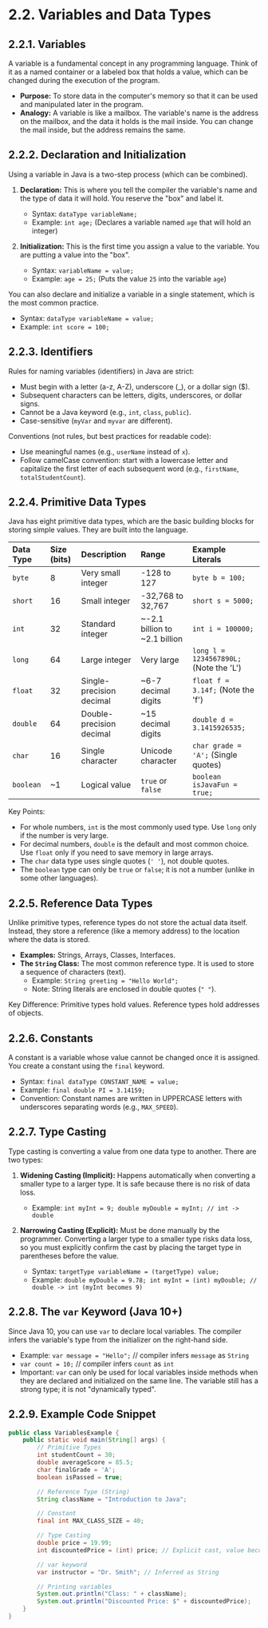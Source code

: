 # 2.2. Variables and Data Types

## 2.2.1. Variables

A variable is a fundamental concept in any programming language. Think of it as a named container or a labeled box that holds a value, which can be changed during the execution of the program.

- **Purpose:** To store data in the computer's memory so that it can be used and manipulated later in the program.
- **Analogy:** A variable is like a mailbox. The variable's name is the address on the mailbox, and the data it holds is the mail inside. You can change the mail inside, but the address remains the same.

## 2.2.2. Declaration and Initialization

Using a variable in Java is a two-step process (which can be combined).

1.  **Declaration:** This is where you tell the compiler the variable's name and the type of data it will hold. You reserve the "box" and label it.

    - Syntax: `dataType variableName;`
    - Example: `int age;` (Declares a variable named `age` that will hold an integer)

2.  **Initialization:** This is the first time you assign a value to the variable. You are putting a value into the "box".
    - Syntax: `variableName = value;`
    - Example: `age = 25;` (Puts the value `25` into the variable `age`)

You can also declare and initialize a variable in a single statement, which is the most common practice.

- Syntax: `dataType variableName = value;`
- Example: `int score = 100;`

## 2.2.3. Identifiers

Rules for naming variables (identifiers) in Java are strict:

- Must begin with a letter (a-z, A-Z), underscore (\_), or a dollar sign ($).
- Subsequent characters can be letters, digits, underscores, or dollar signs.
- Cannot be a Java keyword (e.g., `int`, `class`, `public`).
- Case-sensitive (`myVar` and `myvar` are different).

Conventions (not rules, but best practices for readable code):

- Use meaningful names (e.g., `userName` instead of `x`).
- Follow camelCase convention: start with a lowercase letter and capitalize the first letter of each subsequent word (e.g., `firstName`, `totalStudentCount`).

## 2.2.4. Primitive Data Types

Java has eight primitive data types, which are the basic building blocks for storing simple values. They are built into the language.

| Data Type | Size (bits) | Description              | Range                         | Example Literals                       |
| :-------- | :---------- | :----------------------- | :---------------------------- | :------------------------------------- |
| `byte`    | 8           | Very small integer       | -128 to 127                   | `byte b = 100;`                        |
| `short`   | 16          | Small integer            | -32,768 to 32,767             | `short s = 5000;`                      |
| `int`     | 32          | Standard integer         | ~-2.1 billion to ~2.1 billion | `int i = 100000;`                      |
| `long`    | 64          | Large integer            | Very large                    | `long l = 1234567890L;` (Note the 'L') |
| `float`   | 32          | Single-precision decimal | ~6-7 decimal digits           | `float f = 3.14f;` (Note the 'f')      |
| `double`  | 64          | Double-precision decimal | ~15 decimal digits            | `double d = 3.1415926535;`             |
| `char`    | 16          | Single character         | Unicode character             | `char grade = 'A';` (Single quotes)    |
| `boolean` | ~1          | Logical value            | `true` or `false`             | `boolean isJavaFun = true;`            |

Key Points:

- For whole numbers, `int` is the most commonly used type. Use `long` only if the number is very large.
- For decimal numbers, `double` is the default and most common choice. Use `float` only if you need to save memory in large arrays.
- The `char` data type uses single quotes (`' '`), not double quotes.
- The `boolean` type can only be `true` or `false`; it is not a number (unlike in some other languages).

## 2.2.5. Reference Data Types

Unlike primitive types, reference types do not store the actual data itself. Instead, they store a reference (like a memory address) to the location where the data is stored.

- **Examples:** Strings, Arrays, Classes, Interfaces.
- **The `String` Class:** The most common reference type. It is used to store a sequence of characters (text).
  - Example: `String greeting = "Hello World";`
  - Note: String literals are enclosed in double quotes (`" "`).

Key Difference: Primitive types hold values. Reference types hold addresses of objects.

## 2.2.6. Constants

A constant is a variable whose value cannot be changed once it is assigned. You create a constant using the `final` keyword.

- Syntax: `final dataType CONSTANT_NAME = value;`
- Example: `final double PI = 3.14159;`
- Convention: Constant names are written in UPPERCASE letters with underscores separating words (e.g., `MAX_SPEED`).

## 2.2.7. Type Casting

Type casting is converting a value from one data type to another. There are two types:

1.  **Widening Casting (Implicit):** Happens automatically when converting a smaller type to a larger type. It is safe because there is no risk of data loss.

    - Example: `int myInt = 9; double myDouble = myInt; // int -> double`

2.  **Narrowing Casting (Explicit):** Must be done manually by the programmer. Converting a larger type to a smaller type risks data loss, so you must explicitly confirm the cast by placing the target type in parentheses before the value.
    - Syntax: `targetType variableName = (targetType) value;`
    - Example: `double myDouble = 9.78; int myInt = (int) myDouble; // double -> int (myInt becomes 9)`

## 2.2.8. The `var` Keyword (Java 10+)

Since Java 10, you can use `var` to declare local variables. The compiler infers the variable's type from the initializer on the right-hand side.

- Example: `var message = "Hello";` // compiler infers `message` as `String`
- `var count = 10;` // compiler infers `count` as `int`
- Important: `var` can only be used for local variables inside methods when they are declared and initialized on the same line. The variable still has a strong type; it is not "dynamically typed".

## 2.2.9. Example Code Snippet

```java
public class VariablesExample {
    public static void main(String[] args) {
        // Primitive Types
        int studentCount = 30;
        double averageScore = 85.5;
        char finalGrade = 'A';
        boolean isPassed = true;

        // Reference Type (String)
        String className = "Introduction to Java";

        // Constant
        final int MAX_CLASS_SIZE = 40;

        // Type Casting
        double price = 19.99;
        int discountedPrice = (int) price; // Explicit cast, value becomes 19

        // var keyword
        var instructor = "Dr. Smith"; // Inferred as String

        // Printing variables
        System.out.println("Class: " + className);
        System.out.println("Discounted Price: $" + discountedPrice);
    }
}
```

